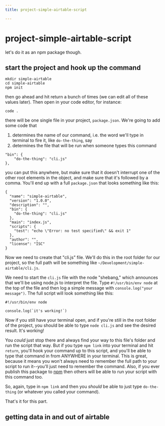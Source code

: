 ```yaml
---
title: project-simple-airtable-script

---
```


# project-simple-airtable-script

let's do it as an npm package though.

## start the project and hook up the command

```
mkdir simple-airtable
cd simple-airtable
npm init
```
then go ahead and hit return a bunch of times (we can edit all of these values later). Then open in your code editor, for instance:

```
code .
```
there will be one single file in your project, `package.json`. We're going to add some code that 
1. determines the name of our command, i.e. the word we'll type in terminal to fire it, like `do-the-thing`, say
2. determines the file that will be run when someone types this command
```
"bin": {
    "do-the-thing": "cli.js"
},
```
you can put this anywhere, but make sure that it doesn't interrupt one of the other root elements in the object, and make sure that it's followed by a comma. You'll end up with a full `package.json` that looks something like this:

```
{
  "name": "simple-airtable",
  "version": "1.0.0",
  "description": "",
  "bin": {
    "do-the-thing": "cli.js"
  },
  "main": "index.js",
  "scripts": {
    "test": "echo \"Error: no test specified\" && exit 1"
  },
  "author": "",
  "license": "ISC"
}

```
Now we need to create that "cli.js" file. We'll do this in the root folder for our project, so the full path will be something like `~/Development/simple-airtable/cli.js`.

We need to start the `cli.js` file with the node "shebang," which announces that we'll be using node.js to interpret the file. Type `#!/usr/bin/env node` at the top of the file and then log a simple message with `console.log("your message")`. The full script will look something like this:
```
#!/usr/bin/env node

console.log(`it's working!`)
```
Now if you still have your terminal open, and if you're still in the root folder of the project, you should be able to type `node cli.js` and see the desired result. It's working!

You *could* just stop there and always find your way to this file's folder and run the script that way. But if you type `npm link` into your terminal and hit `return`, you'll hook your command up to this script, and you'll be able to type that command in from ANYWHERE in your terminal. This is great, because it means you won't always need to remember the full path to your script to run it--you'll just need to remember the command. Also, if you ever publish this package to [npm](https://www.npmjs.com/) then others will be able to run your script with this command too.

So, again, type in `npm link` and then you *should* be able to just type `do-the-thing` (or whatever you called your command).

That's it for this part.

## getting data in and out of airtable


